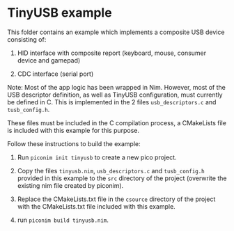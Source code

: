 # TinyUSB example

This folder contains an example which implements a composite USB device
consisting of:

  1. HID interface with composite report (keyboard, mouse, consumer device and
     gamepad)

  2. CDC interface (serial port)

Note: Most of the app logic has been wrapped in Nim. However, most of the USB
descriptor definition, as well as TinyUSB configuration, must currently be
defined in C. This is implemented in the 2 files `usb_descriptors.c` and
`tusb_config.h`.

These files must be included in the C compilation process, a CMakeLists file is
included with this example for this purpose.

Follow these instructions to build the example:

  1. Run `piconim init tinyusb` to create a new pico project.
  
  2. Copy the files `tinyusb.nim`, `usb_descriptors.c` and `tusb_config.h`
     provided in this example to the `src` directory of the project (overwrite
     the existing nim file created by piconim).

  4. Replace the CMakeLists.txt file in the `csource` directory of the project
     with the CMakeLists.txt file included with this example.

  5. run `piconim build tinyusb.nim`.